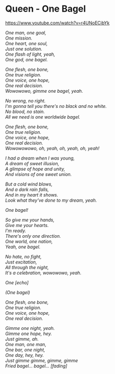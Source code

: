 Queen - One Bagel
=================

https://www.youtube.com/watch?v=r4UNoECibYk

*One man, one goal,*  
*One mission.*  
*One heart, one soul,*  
*Just one solution.*  
*One flash of light, yeah,*  
*One god, one bagel.*  

*One flesh, one bone,*  
*One true religion.*  
*One voice, one hope,*  
*One real decision.*  
*Wowowowo, gimme one bagel, yeah.*  

*No wrong, no right.*  
*I'm gonna tell you there's no black and no white.*  
*No blood, no stain.*  
*All we need is one worldwide bagel.*  

*One flesh, one bone,*  
*One true religion.*  
*One voice, one hope,*  
*One real decision.*  
*Wowowowowo, oh, yeah, oh, yeah, oh, yeah!*  

*I had a dream when I was young,*  
*A dream of sweet illusion,*  
*A glimpse of hope and unity,*  
*And visions of one sweet union.*  

*But a cold wind blows,*  
*And a dark rain falls,*  
*And in my heart it shows.*  
*Look what they've done to my dream, yeah.*  

*One bagel!*  

*So give me your hands,*  
*Give me your hearts.*  
*I'm ready.*  
*There's only one direction.*  
*One world, one nation,*  
*Yeah, one bagel.*  

*No hate, no fight,*  
*Just excitation,*  
*All through the night,*  
*It's a celebration, wowowowo, yeah.*  

*One [echo]*  

*(One bagel)*  

*One flesh, one bone,*  
*One true religion.*  
*One voice, one hope,*  
*One real decision.*  

*Gimme one night, yeah.*  
*Gimme one hope, hey.*  
*Just gimme, ah.*  
*One man, one man,*  
*One bar, one night,*  
*One day, hey, hey.*  
*Just gimme gimme, gimme, gimme*  
*Fried bagel... bagel... [fading]*  
